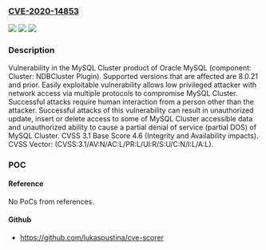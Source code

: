 ### [CVE-2020-14853](https://cve.mitre.org/cgi-bin/cvename.cgi?name=CVE-2020-14853)
![](https://img.shields.io/static/v1?label=Product&message=MySQL%20Cluster&color=blue)
![](https://img.shields.io/static/v1?label=Version&message=%3D%208.0.21%20and%20prior%20&color=brighgreen)
![](https://img.shields.io/static/v1?label=Vulnerability&message=Easily%20exploitable%20vulnerability%20allows%20low%20privileged%20attacker%20with%20network%20access%20via%20multiple%20protocols%20to%20compromise%20MySQL%20Cluster.%20%20Successful%20attacks%20require%20human%20interaction%20from%20a%20person%20other%20than%20the%20attacker.%20Successful%20attacks%20of%20this%20vulnerability%20can%20result%20in%20%20unauthorized%20update%2C%20insert%20or%20delete%20access%20to%20some%20of%20MySQL%20Cluster%20accessible%20data%20and%20unauthorized%20ability%20to%20cause%20a%20partial%20denial%20of%20service%20(partial%20DOS)%20of%20MySQL%20Cluster.&color=brighgreen)

### Description

Vulnerability in the MySQL Cluster product of Oracle MySQL (component: Cluster: NDBCluster Plugin). Supported versions that are affected are 8.0.21 and prior. Easily exploitable vulnerability allows low privileged attacker with network access via multiple protocols to compromise MySQL Cluster. Successful attacks require human interaction from a person other than the attacker. Successful attacks of this vulnerability can result in unauthorized update, insert or delete access to some of MySQL Cluster accessible data and unauthorized ability to cause a partial denial of service (partial DOS) of MySQL Cluster. CVSS 3.1 Base Score 4.6 (Integrity and Availability impacts). CVSS Vector: (CVSS:3.1/AV:N/AC:L/PR:L/UI:R/S:U/C:N/I:L/A:L).

### POC

#### Reference
No PoCs from references.

#### Github
- https://github.com/lukaspustina/cve-scorer

